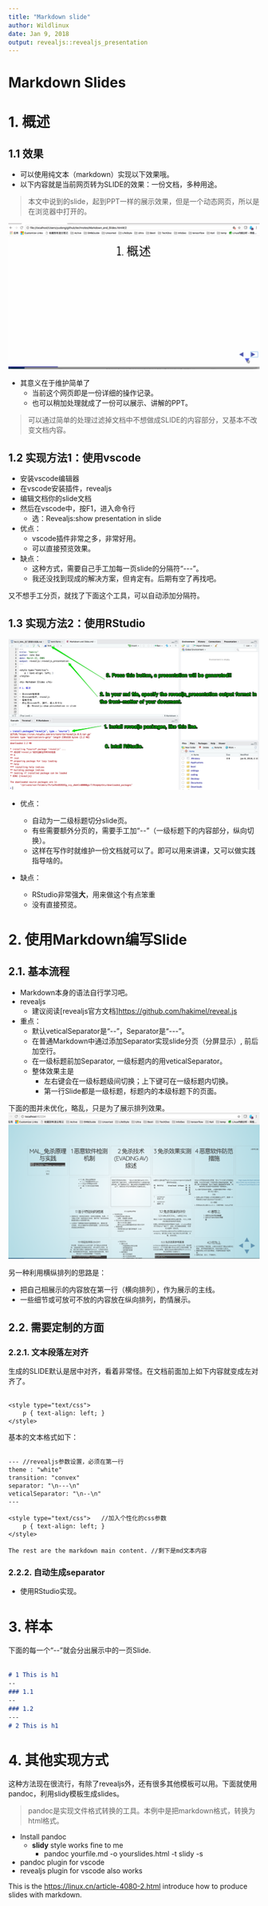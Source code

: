 ```yaml
---
title: "Markdown slide"
author: Wildlinux
date: Jan 9, 2018
output: revealjs::revealjs_presentation
---
```


<style type="text/css">
    p { text-align: left; }
</style>

<h1> Markdown Slides </h1>

# 1. 概述

## 1.1 效果

- 可以使用纯文本（markdown）实现以下效果哦。
- 以下内容就是当前网页转为SLIDE的效果：一份文档，多种用途。

> 本文中说到的slide，起到PPT一样的展示效果，但是一个动态网页，所以是在浏览器中打开的。

![It' cool ](./DR/Md_slides.gif)

- 其意义在于维护简单了
  - 当前这个网页即是一份详细的操作记录。
  - 也可以稍加处理就成了一份可以展示、讲解的PPT。

> 可以通过简单的处理过滤掉文档中不想做成SLIDE的内容部分，又基本不改变文档内容。 

## 1.2 实现方法1：使用vscode 

- 安装vscode编辑器
- 在vscode安装插件，revealjs
- 编辑文档你的slide文档
- 然后在vscode中，按F1，进入命令行
    - 选：Revealjs:show presentation in slide
- 优点：
  - vscode插件非常之多，非常好用。
  - 可以直接预览效果。
- 缺点：
  - 这种方式，需要自己手工加每一页slide的分隔符“---”。
  - 我还没找到现成的解决方案，但肯定有。后期有空了再找吧。

又不想手工分页，就找了下面这个工具，可以自动添加分隔符。

## 1.3 实现方法2：使用RStudio

![using RStudio and revealjs to render your markdown to get the slide ](./DR/RStudio.jpg)

- 优点：
  - 自动为一二级标题切分slide页。
  - 有些需要额外分页的，需要手工加“--”（一级标题下的内容部分，纵向切换）。
  - 这样在写作时就维护一份文档就可以了。即可以用来讲课，又可以做实践指导啥的。
 
- 缺点：
  - RStudio非常强**大**，用来做这个有点笨重
  - 没有直接预览。
  
# 2. 使用Markdown编写Slide

## 2.1. 基本流程

- Markdown本身的语法自行学习吧。
- revealjs
  - 建议阅读[revealjs官方文档]<https://github.com/hakimel/reveal.js>
- 重点：
    - 默认veticalSeparator是“--”，Separator是“---”。
    - 在普通Markdown中通过添加Separator实现slide分页（分屏显示）, 前后加空行。
    - 在一级标题前加Separator, 一级标题内的用veticalSeparator。
    - 整体效果主是
      - 左右键会在一级标题级间切换；上下键可在一级标题内切换。
      - 第一行Slide都是一级标题，标题内的本级标题下的页面。

下面的图并未优化，略乱，只是为了展示排列效果。
![Slide排列效果，第一行为一级标题 ](./DR/Markdown_slides.png)

另一种利用横纵排列的思路是：

- 把自己相展示的内容放在第一行（横向排列），作为展示的主线。
- 一些细节或可放可不放的内容放在纵向排列，酌情展示。

## 2.2. 需要定制的方面

### 2.2.1. 文本段落左对齐

生成的SLIDE默认是居中对齐，看着非常怪。在文档前面加上如下内容就变成左对齐了。

```

<style type="text/css">
    p { text-align: left; }
</style>

```

基本的文本格式如下：

```

--- //revealjs参数设置，必须在第一行
theme : "white"
transition: "convex"
separator: "\n---\n"
veticalSeparator: "\n--\n"
---

<style type="text/css">   //加入个性化的css参数
    p { text-align: left; }
</style>

The rest are the markdown main content. //剩下是md文本内容

```

### 2.2.2. 自动生成separator

- 使用RStudio实现。

# 3. 样本

下面的每一个“--”就会分出展示中的一页Slide.

```markdown

# 1 This is h1
--
### 1.1
--
### 1.2 
---
# 2 This is h1

```
# 4. 其他实现方式

这种方法现在很流行，有除了revealjs外，还有很多其他模板可以用。下面就使用pandoc，利用slidy模板生成slides。

> pandoc是实现文件格式转换的工具。本例中是把markdown格式，转换为html格式。

- Install  pandoc
    - **slidy** style works fine to me
        - pandoc yourfile.md -o yourslides.html -t slidy -s
- pandoc plugin for vscode
- revealjs plugin for vscode also works

This is the <https://linux.cn/article-4080-2.html> introduce how to produce slides with markdown.



